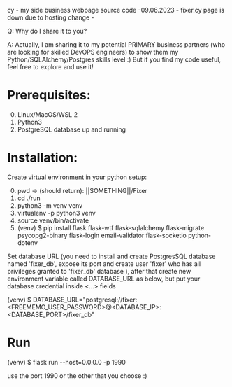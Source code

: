 cy - my side business webpage source code
-09.06.2023 - fixer.cy page is down due to hosting change -

 Q: Why do I share it to you?

 A: Actually, I am sharing it to my potential PRIMARY business partners (who are looking for skilled DevOPS engineers) to show them my Python/SQLAlchemy/Postgres skills level :) But if you find my code useful, feel free to explore and use it!


# Prerequisites:
0. Linux/MacOS/WSL 2
1. Python3
2. PostgreSQL database up and running


# Installation:
Create virtual environment in your python setup:

0. pwd -> (should return): ||SOMETHING||/Fixer  
1. cd ./run
2. python3 -m venv venv
3. virtualenv -p python3 venv
4. source venv/bin/activate
5. (venv) $ pip install flask flask-wtf flask-sqlalchemy flask-migrate psycopg2-binary flask-login email-validator flask-socketio python-dotenv


Set database URL (you need to install and create PostgresSQL database named 'fixer_db', expose its port and create user 'fixer' who has all privileges granted to 'fixer_db' database ), after that create new environment variable called DATABASE_URL as below, but put your database credential inside <...> fields

(venv) $ DATABASE_URL="postgresql://fixer:<FREEMEMO_USER_PASSWORD>@<DATABASE_IP>:<DATABASE_PORT>/fixer_db"

# Run
(venv) $ flask run --host=0.0.0.0 -p 1990

use the port 1990 or the other that you choose :)
